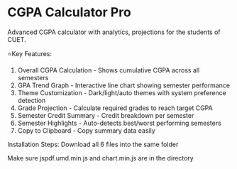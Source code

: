 # CGPA Calculator Pro
Advanced CGPA calculator with analytics, projections for the students of CUET.

⭐Key Features:
1. Overall CGPA Calculation - Shows cumulative CGPA across all semesters
2. GPA Trend Graph - Interactive line chart showing semester performance
3. Theme Customization - Dark/light/auto themes with system preference detection
4. Grade Projection - Calculate required grades to reach target CGPA
5. Semester Credit Summary - Credit breakdown per semester
6. Semester Highlights - Auto-detects best/worst performing semesters
7. Copy to Clipboard - Copy summary data easily

Installation Steps:
Download all 6 files into the same folder

Make sure jspdf.umd.min.js and chart.min.js are in the directory
